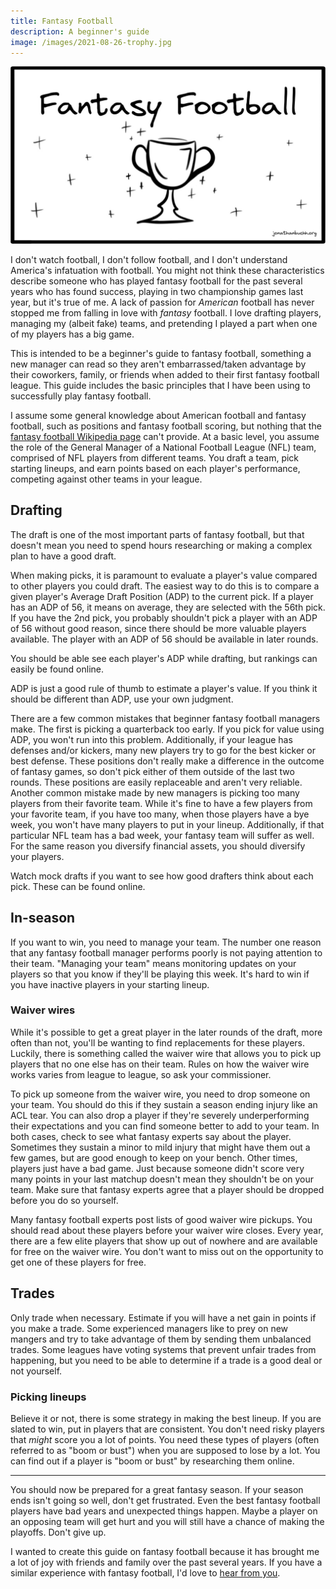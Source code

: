 ```yaml
---
title: Fantasy Football
description: A beginner's guide
image: /images/2021-08-26-trophy.jpg
---
```

<img src="/images/2021-08-26-trophy.jpg" alt="Fantasy football trophy" class="invert">

I don't watch football, I don't follow football, and I don't understand America's infatuation with football. You might not think these characteristics describe someone who has played fantasy football for the past several years who has found success, playing in two championship games last year, but it's true of me. A lack of passion for _American_ football has never stopped me from falling in love with _fantasy_ football. I love drafting players, managing my (albeit fake) teams, and pretending I played a part when one of my players has a big game.

This is intended to be a beginner's guide to fantasy football, something a new manager can read so they aren't embarrassed/taken advantage by their coworkers, family, or friends when added to their first fantasy football league. This guide includes the basic principles that I have been using to successfully play fantasy football.

I assume some general knowledge about American football and fantasy football, such as positions and fantasy football scoring, but nothing that the [fantasy football Wikipedia page](https://en.wikipedia.org/wiki/Fantasy_football_(gridiron)) can't provide. At a basic level, you assume the role of the General Manager of a National Football League (NFL) team, comprised of NFL players from different teams. You draft a team, pick starting lineups, and earn points based on each player's performance,  competing against other teams in your league.

## Drafting

The draft is one of the most important parts of fantasy football, but that doesn't mean you need to spend hours researching or making a complex plan to have a good draft. 

When making picks, it is paramount to evaluate a player's value compared to other players you could draft. The easiest way to do this is to compare a given player's Average Draft Position (ADP) to the current pick. If a player has an ADP of 56, it means on average, they are selected with the 56th pick. If you have the 2nd pick, you probably shouldn't pick a player with an ADP of 56 without good reason, since there should be more valuable players available. The player with an ADP of 56 should be available in later rounds. 

You should be able see each player's ADP while drafting, but rankings can easily be found online.

ADP is just a good rule of thumb to estimate a player's value. If you think it should be different than ADP, use your own judgment.

There are a few common mistakes that beginner fantasy football managers make. The first is picking a quarterback too early. If you pick for value using ADP, you won't run into this problem. Additionally, if your league has defenses and/or kickers, many new players try to go for the best kicker or best defense. These positions don't really make a difference in the outcome of fantasy games, so don't pick either of them outside of the last two rounds. These positions are easily replaceable and aren't very reliable. Another common mistake made by new managers is picking too many players from their favorite team. While it's fine to have a few players from your favorite team, if you have too many, when those players have a bye week, you won't have many players to put in your lineup. Additionally, if that particular NFL team has a bad week, your fantasy team will suffer as well. For the same reason you diversify financial assets, you should diversify your players.

Watch mock drafts if you want to see how good drafters think about each pick. These can be found online.

## In-season

If you want to win, you need to manage your team. The number one reason that any fantasy football manager performs poorly is not paying attention to their team. "Managing your team" means monitoring updates on your players so that you know if they'll be playing this week. It's hard to win if you have inactive players in your starting lineup.

### Waiver wires

While it's possible to get a great player in the later rounds of the draft, more often than not, you'll be wanting to find replacements for these players. Luckily, there is something called the waiver wire that allows you to pick up players that no one else has on their team. Rules on how the waiver wire works varies from league to league, so ask your commissioner.

To pick up someone from the waiver wire, you need to drop someone on your team. You should do this if they sustain a season ending injury like an ACL tear. You can also drop a player if they're severely underperforming their expectations and you can find someone better to add to your team. In both cases, check to see what fantasy experts say about the player. Sometimes they sustain a minor to mild injury that might have them out a few games, but are good enough to keep on your bench. Other times, players just have a bad game. Just because someone didn't score very many points in your last matchup doesn't mean they shouldn't be on your team. Make sure that fantasy experts agree that a player should be dropped before you do so yourself.

Many fantasy football experts post lists of good waiver wire pickups. You should read about these players before your waiver wire closes. Every year, there are a few elite players that show up out of nowhere and are available for free on the waiver wire. You don't want to miss out on the opportunity to get one of these players for free.

## Trades

Only trade when necessary. Estimate if you will have a net gain in points if you make a trade. Some experienced managers like to prey on new mangers and try to take advantage of them by sending them unbalanced trades. Some leagues have voting systems that prevent unfair trades from happening, but you need to be able to determine if a trade is a good deal or not yourself.

### Picking lineups

Believe it or not, there is some strategy in making the best lineup. If you are slated to win, put in players that are consistent. You don't need risky players that _might_ score you a lot of points. You need these types of players (often referred to as "boom or bust") when you are supposed to lose by a lot. You can find out if a player is "boom or bust" by researching them online.

---

You should now be prepared for a great fantasy season. If your season ends isn't going so well, don't get frustrated. Even the best fantasy football players have bad years and unexpected things happen. Maybe a player on an opposing team will get hurt and you will still have a chance of making the playoffs. Don't give up.

I wanted to create this guide on fantasy football because it has brought me a lot of joy with friends and family over the past several years. If you have a similar experience with fantasy football, I'd love to [hear from you](https://twitter.com/JonathanBuchh).
